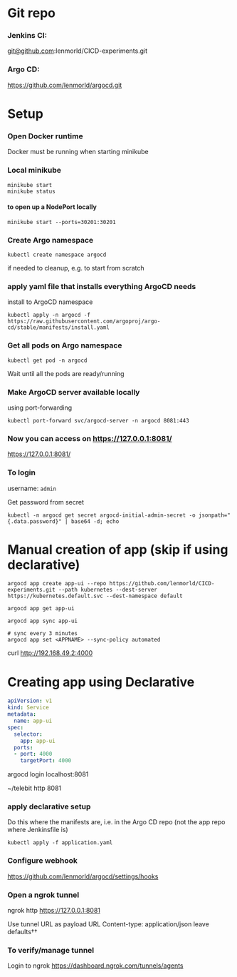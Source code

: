 # Git repo

### Jenkins CI:
git@github.com:lenmorld/CICD-experiments.git

### Argo CD:
https://github.com/lenmorld/argocd.git

# Setup

### Open Docker runtime

Docker must be running when starting minikube

### Local minikube
```
minikube start
minikube status
```

#### to open up a NodePort locally
```
minikube start --ports=30201:30201
```

### Create Argo namespace
```
kubectl create namespace argocd
```

if needed to cleanup, e.g. to start from scratch

### apply yaml file that installs everything ArgoCD needs 

install to ArgoCD namespace
```
kubectl apply -n argocd -f https://raw.githubusercontent.com/argoproj/argo-cd/stable/manifests/install.yaml
```

### Get all pods on Argo namespace
```
kubectl get pod -n argocd
```

Wait until all the pods are ready/running

### Make ArgoCD server available locally
using port-forwarding
```
kubectl port-forward svc/argocd-server -n argocd 8081:443 
``` 

### Now you can access on https://127.0.0.1:8081/
https://127.0.0.1:8081/

### To login
username: `admin`

Get password from secret
```
kubectl -n argocd get secret argocd-initial-admin-secret -o jsonpath="{.data.password}" | base64 -d; echo
```

# Manual creation of app (skip if using declarative)
```
argocd app create app-ui --repo https://github.com/lenmorld/CICD-experiments.git --path kubernetes --dest-server https://kubernetes.default.svc --dest-namespace default
```

```
argocd app get app-ui
```

```
argocd app sync app-ui

# sync every 3 minutes
argocd app set <APPNAME> --sync-policy automated
```

curl http://192.168.49.2:4000


# Creating app using Declarative
```yaml
apiVersion: v1
kind: Service
metadata:
  name: app-ui
spec:
  selector:
    app: app-ui
  ports:
  - port: 4000
    targetPort: 4000
```

argocd login localhost:8081

~/telebit http 8081


### apply declarative setup
Do this where the manifests are, i.e. in the Argo CD repo (not the app repo where Jenkinsfile is)
```
kubectl apply -f application.yaml
```
### Configure webhook
https://github.com/lenmorld/argocd/settings/hooks

### Open a ngrok tunnel
ngrok http https://127.0.0.1:8081

Use tunnel URL as payload URL
Content-type: application/json
leave defaults††

### To verify/manage tunnel
Login to ngrok
https://dashboard.ngrok.com/tunnels/agents
